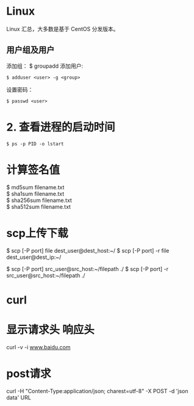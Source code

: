 # Linux

Linux 汇总，大多数是基于 CentOS 分发版本。

## 用户组及用户

添加组：
$ groupadd <group>
添加用户:  

```
$ adduser <user> -g <group>
```
设置密码：

``` 
$ passwd <user>
```
# 2. 查看进程的启动时间
```
$ ps -p PID -o lstart
```

# 计算签名值

$ md5sum filename.txt  
$ sha1sum filename.txt  
$ sha256sum filename.txt  
$ sha512sum filename.txt

# scp上传下载

$ scp [-P port] file dest_user@dest_host:~/
$ scp [-P port] -r file dest_user@dest_ip:~/

$ scp [-P port] src_user@src_host:~/filepath ./
$ scp [-P port] -r src_user@src_host:~/filepath ./


# curl

# 显示请求头 响应头
curl -v -i www.baidu.com

# post请求

curl -H "Content-Type:application/json; charest=utf-8" -X POST -d 'json data' URL

